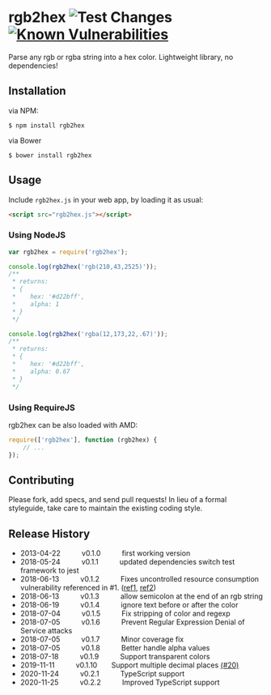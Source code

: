 rgb2hex ![Test Changes](https://github.com/christian-bromann/rgb2hex/workflows/Test%20Changes/badge.svg) [![Known Vulnerabilities](https://snyk.io/test/github/christian-bromann/rgb2hex/badge.svg?targetFile=package.json)](https://snyk.io/test/github/christian-bromann/rgb2hex?targetFile=package.json)
=======

Parse any rgb or rgba string into a hex color. Lightweight library, no dependencies!

## Installation

via NPM:
```
$ npm install rgb2hex
```

via Bower
```
$ bower install rgb2hex
```

## Usage

Include `rgb2hex.js` in your web app, by loading it as usual:

```html
<script src="rgb2hex.js"></script>
```

### Using NodeJS

```js
var rgb2hex = require('rgb2hex');

console.log(rgb2hex('rgb(210,43,2525)'));
/**
 * returns:
 * {
 *    hex: '#d22bff',
 *    alpha: 1
 * }
 */

console.log(rgb2hex('rgba(12,173,22,.67)'));
/**
 * returns:
 * {
 *    hex: '#d22bff',
 *    alpha: 0.67
 * }
 */
```

### Using RequireJS

rgb2hex can be also loaded with AMD:

```js
require(['rgb2hex'], function (rgb2hex) {
    // ...
});
```

## Contributing
Please fork, add specs, and send pull requests! In lieu of a formal styleguide, take care to
maintain the existing coding style.

## Release History
* 2013-04-22   v0.1.0   first working version
* 2018-05-24   v0.1.1   updated dependencies switch test framework to jest
* 2018-06-13   v0.1.2   Fixes uncontrolled resource consumption vulnerability referenced in #1. ([ref1](https://nodesecurity.io/advisories/647), [ref2](https://snyk.io/vuln/npm:rgb2hex:20180429))
* 2018-06-13   v0.1.3   allow semicolon at the end of an rgb string
* 2018-06-19   v0.1.4   ignore text before or after the color
* 2018-07-04   v0.1.5   Fix stripping of color and regexp
* 2018-07-05   v0.1.6   Prevent Regular Expression Denial of Service attacks
* 2018-07-05   v0.1.7   Minor coverage fix
* 2018-07-05   v0.1.8   Better handle alpha values
* 2018-07-18   v0.1.9   Support transparent colors
* 2019-11-11   v0.1.10  Support multiple decimal places [(#20)](https://github.com/christian-bromann/rgb2hex/pull/20)
* 2020-11-24   v0.2.1   TypeScript support
* 2020-11-25   v0.2.2   Improved TypeScript support